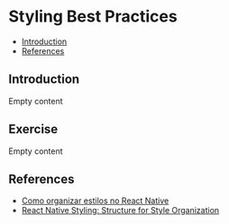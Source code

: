 # Styling Best Practices

- [Introduction](#introduction)
- [References](#references)

## Introduction

Empty content

## Exercise

Empty content

## References
- [Como organizar estilos no React Native](https://blog.rocketseat.com.br/como-organizar-estilos-no-react-native/)
- [React Native Styling: Structure for Style Organization](https://thoughtbot.com/blog/structure-for-styling-in-react-native)